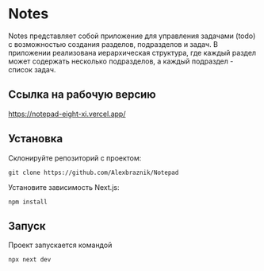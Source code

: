 # Notes

Notes представляет собой приложение для управления задачами (todo) с возможностью создания разделов, подразделов и задач. В приложении реализована иерархическая структура, где каждый раздел может содержать несколько подразделов, а каждый подраздел - список задач.

## Ссылка на рабочую версию

https://notepad-eight-xi.vercel.app/

## Установка

Склонируйте репозиторий с проектом:

`git clone https://github.com/Alexbraznik/Notepad`

Установите зависимость Next.js:

`npm install`

## Запуск

Проект запускается командой

`npx next dev`

